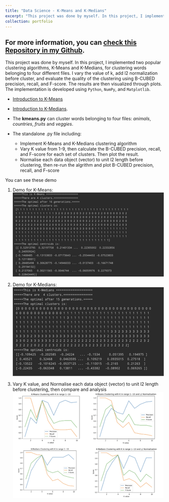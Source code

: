 ```yaml
---
title: "Data Science - K-Means and K-Medians"
excerpt: "This project was done by myself. In this project, I implemented two popular clustering algorithms, K-Means and K-Medians, for clustering words belonging to four different files. I vary the value of k, add l2 normalization before cluster, and evaluate the quality of the clustering using B-CUBED precision, recall, and F-score. The results are then visualized through plots. The implementation is developed using `Python`, `NumPy`, and `Matplotlib`. <br/><img src='https://github.com/han-ziqi/K-Means-and-K-Medians/raw/master/demo/Compare.jpeg'>"
collection: portfolio
---
```


## For more information, you can [check this Repository in my Github](https://github.com/han-ziqi/K-Means-and-K-Medians).

This project was done by myself. In this project, I implemented two popular clustering algorithms, K-Means and K-Medians, for clustering words belonging to four different files. I vary the value of k, add l2 normalization before cluster, and evaluate the quality of the clustering using B-CUBED precision, recall, and F-score. The results are then visualized through plots. The implementation is developed using `Python`, `NumPy`, and `Matplotlib`.

- [Introduction to K-Means](https://en.wikipedia.org/wiki/K-means_clustering)
- [Introduction to K-Medians](https://en.wikipedia.org/wiki/K-medians_clustering). 

- The **kmeans.py** can cluster words belonging to four files: *animals*, *countries*, *fruits* and *veggies*.
- The standalone .py file including:
  - Implement K-Means and K-Medians clustering algorithm
  - Vary K value from 1-9, then calculate the B-CUBED precision, recall, and F-score for each set of clusters. Then plot the result.
  - Normalise each data object (vector) to unit l2 length before clustering, then re-run the algrithm and plot  B-CUBED precision, recall, and F-score

You can see these demo

1. Demo for K-Means:
![Kmeans](https://github.com/han-ziqi/K-Means-and-K-Medians/raw/master/demo/K-Means-2.jpg)

2. Demo for K-Medians:
![Kmedians](https://github.com/han-ziqi/K-Means-and-K-Medians/raw/master/demo/K-Medians-2.jpg)

3. Vary K value, and Normalise each data object (vector) to unit l2 length before clustering, then compare and analysis
![compare](https://github.com/han-ziqi/K-Means-and-K-Medians/raw/master/demo/Compare.jpeg)
